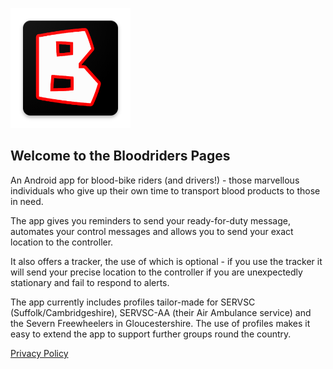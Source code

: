 ![Logo](ic_launcher.png)

## Welcome to the Bloodriders Pages

An Android app for blood-bike riders (and drivers!) - those marvellous individuals who give up their own time to transport blood products to those in need.

The app gives you reminders to send your ready-for-duty message, automates your control messages and allows you to send your exact location to the controller.

It also offers a tracker, the use of which is optional - if you use the tracker it will send your precise location to the controller if you are unexpectedly stationary and fail to respond to alerts.

The app currently includes profiles tailor-made for SERVSC (Suffolk/Cambridgeshire), SERVSC-AA (their Air Ambulance service) and the Severn Freewheelers in Gloucestershire. The use of profiles makes it easy to extend the app to support further groups round the country.

[Privacy Policy](https://roxburd.github.io/bloodriders/privacy)
